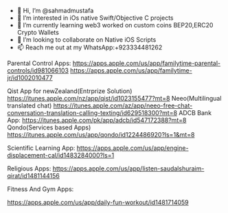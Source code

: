 - 👋 Hi, I’m @sahmadmustafa
- 👀 I’m interested in iOs native Swift/Objective C projects
- 🌱 I’m currently learning web3 worked on custom coins BEP20,ERC20 Crypto Wallets
- 💞️ I’m looking to collaborate on Native iOS Scripts
- 📫 Reach me out at my WhatsApp:+923334481262

<!---
sahmadmustafa/sahmadmustafa is a ✨ special ✨ repository because its `README.md` (this file) appears on your GitHub profile.
You can click the Preview link to take a look at your changes.
--->
Parental Control Apps:
https://apps.apple.com/us/app/familytime-parental-controls/id981066103
https://apps.apple.com/us/app/familytime-jr/id1002010477

Qist App for newZealand(Entrprize Solution)
https://itunes.apple.com/nz/app/qist/id1023155477?mt=8
Neeo(Multilingual translated chat)
https://itunes.apple.com/az/app/neeo-free-chat-conversation-translation-calling-texting/id629518300?mt=8
ADCB Bank App:
https://itunes.apple.com/pk/app/adcb/id547172388?mt=8
Qondo(Services based Apps)
https://itunes.apple.com/us/app/qondo/id1224486920?ls=1&mt=8

Scientific Learning App:
https://apps.apple.com/us/app/engine-displacement-cal/id1483284000?ls=1

Religious Apps:
https://apps.apple.com/us/app/listen-saudalshuraim-qirat/id1481144156

Fitness And Gym Apps:

https://apps.apple.com/us/app/daily-fun-workout/id1481714059

